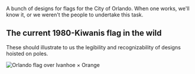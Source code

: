 A bunch of designs for flags for the City of Orlando. When one works, 
we'll know it, or we weren't the people to undertake this task.



The current 1980-Kiwanis flag in the wild
-----------------------------------------

These should illustrate to us the legibility and recognizability of designs hoisted on poles.


![Orlando flag over Ivanhoe × Orange](https://lh3.googleusercontent.com/X7PSOq_saZ6DKm0YbiQv15FHHBuvjPxbSFJxumDl4o5a=w810-h930-no)
